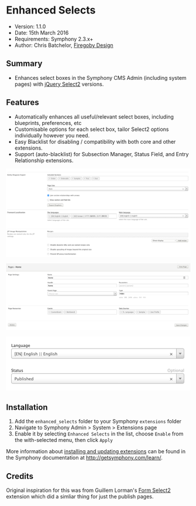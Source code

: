 # Enhanced Selects

- Version: 1.1.0
- Date: 15th March 2016
- Requirements: Symphony 2.3.x+
- Author: Chris Batchelor, [Firegoby Design](http://firegoby.com/)

## Summary

- Enhances select boxes in the Symphony CMS Admin (including system pages) with [jQuery Select2](https://select2.github.io/) versions. 

## Features

- Automatically enhances all useful/relevant select boxes, including blueprints, preferences, etc
- Customisable options for each select box, tailor Select2 options individually however you need. 
- Easy Blacklist for disabling / compatibility with both core and other extensions.
- Support (auto-blacklist) for Subsection Manager, Status Field, and Entry Relationship extensions.

![enhanced preferences](/screenshots/preferences.png)

![enhanced pages](/screenshots/pages.png)

![enhanced publish](/screenshots/publish.png)

## Installation
 
1. Add the `enhanced_selects` folder to your Symphony `extensions` folder
2. Navigate to Symphony Admin > System > Extensions page
2. Enable it by selecting `Enhanced Selects` in the list, choose `Enable` from the with-selected menu, then click `Apply`

More information about [installing and updating extensions](http://getsymphony.com/learn/tasks/view/install-an-extension/) can be found in the Symphony documentation at <http://getsymphony.com/learn/>.

## Credits

Original inspiration for this was from Guillem Lorman's [Form Select2](http://symphonyextensions.com/extensions/form_select2/) extension which did a simliar thing for just the publish pages.
